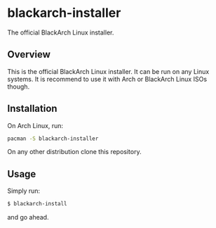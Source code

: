 # blackarch-installer

The official BlackArch Linux installer.

Overview
--------
This is the official BlackArch Linux installer. It can be run on any Linux
systems. It is recommend to use it with Arch or BlackArch Linux ISOs though.

Installation
------------
On Arch Linux, run:
```sh
pacman -S blackarch-installer
```
On any other distribution clone this repository.

Usage
-----
Simply run:
```sh
$ blackarch-install
```
and go ahead.
